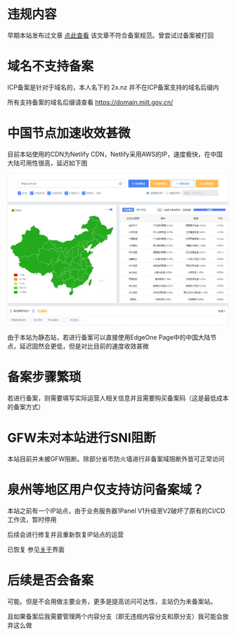 
# 违规内容

早期本站发布过文章 [点此查看](/posts/bypass-gfw/)
该文章不符合备案规范。曾尝试过备案被打回

# 域名不支持备案

ICP备案是针对于域名的，本人名下的 2x.nz 并不在ICP备案支持的域名后缀内

所有支持备案的域名后缀请查看 https://domain.miit.gov.cn/

# 中国节点加速收效甚微

目前本站使用的CDN为Netlify CDN，Netlify采用AWS的IP，速度极快，在中国大陆可用性很高，延迟如下图

![](../assets/images/96375c6a-f807-42b7-b1f0-33c0c7231037.webp)

由于本站为静态站，若进行备案可以直接使用EdgeOne Page中的中国大陆节点，延迟固然会更低，但是对比目前的速度收效甚微

# 备案步骤繁琐

若进行备案，则需要填写实际运营人相关信息并且需要购买备案码（这是最低成本的备案方式）

# GFW未对本站进行SNI阻断

本站目前并未被GFW阻断。除部分省市防火墙进行非备案域阻断外皆可正常访问

# 泉州等地区用户仅支持访问备案域？

本站之前有一个IP站点，由于业务服务器1Panel V1升级至V2破坏了原有的CI/CD工作流，暂时停用

后续会进行修复并且重新恢复IP站点的运营

已恢复 参见[关于](/about/)界面

# 后续是否会备案

  可能。但是不会用做主要业务，更多是提高访问可达性，主站仍为未备案站。

且如果备案后我需要管理两个内容分支（即无违规内容分支和原分支）我可能会放弃这么做
